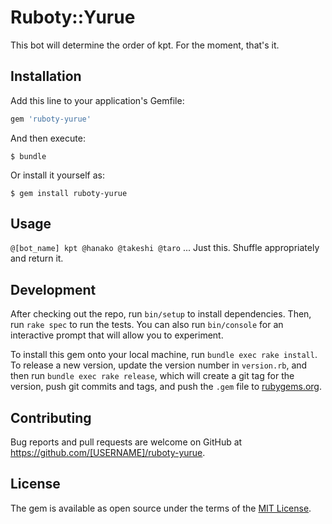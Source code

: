 # Ruboty::Yurue

This bot will determine the order of kpt. For the moment, that's it.

## Installation

Add this line to your application's Gemfile:

```ruby
gem 'ruboty-yurue'
```

And then execute:

    $ bundle

Or install it yourself as:

    $ gem install ruboty-yurue

## Usage

`@[bot_name] kpt @hanako @takeshi @taro` ... Just this. Shuffle appropriately and return it.

## Development

After checking out the repo, run `bin/setup` to install dependencies. Then, run `rake spec` to run the tests. You can also run `bin/console` for an interactive prompt that will allow you to experiment.

To install this gem onto your local machine, run `bundle exec rake install`. To release a new version, update the version number in `version.rb`, and then run `bundle exec rake release`, which will create a git tag for the version, push git commits and tags, and push the `.gem` file to [rubygems.org](https://rubygems.org).

## Contributing

Bug reports and pull requests are welcome on GitHub at https://github.com/[USERNAME]/ruboty-yurue.

## License

The gem is available as open source under the terms of the [MIT License](http://opensource.org/licenses/MIT).
